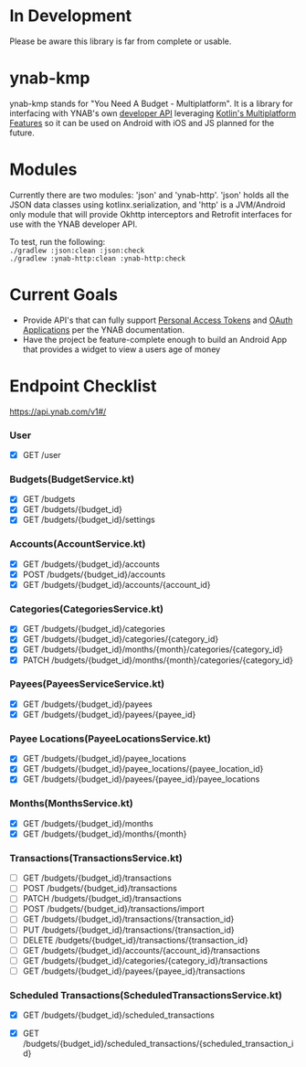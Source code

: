 # In Development
Please be aware this library is far from complete or usable.

# ynab-kmp
ynab-kmp stands for "You Need A Budget - Multiplatform". It is a library for interfacing with YNAB's own [developer API][1] leveraging [Kotlin's
Multiplatform Features][2] so it can be used on Android with iOS and JS planned for the future.

# Modules
Currently there are two modules: 'json' and 'ynab-http'. 'json' holds all the JSON data classes using kotlinx.serialization, and 'http' is a JVM/Android 
only module that will provide Okhttp interceptors and Retrofit interfaces for use with the YNAB developer API.

To test, run the following:  
`./gradlew :json:clean :json:check`  
`./gradlew :ynab-http:clean :ynab-http:check`

# Current Goals
* Provide API's that can fully support [Personal Access Tokens][3] and [OAuth Applications][4] per the YNAB documentation.
* Have the project be feature-complete enough to build an Android App that provides a widget to view a users age of money

# Endpoint Checklist
https://api.ynab.com/v1#/

### User
- [X] GET /user

### Budgets(BudgetService.kt)
- [X] GET /budgets
- [X] GET /budgets/{budget_id}
- [X] GET /budgets/{budget_id}/settings

### Accounts(AccountService.kt)

- [X] GET /budgets/{budget_id}/accounts
- [X] POST /budgets/{budget_id}/accounts
- [X] GET /budgets/{budget_id}/accounts/{account_id}

### Categories(CategoriesService.kt)
- [X] GET /budgets/{budget_id}/categories
- [X] GET /budgets/{budget_id}/categories/{category_id}
- [X] GET /budgets/{budget_id}/months/{month}/categories/{category_id}
- [X] PATCH /budgets/{budget_id}/months/{month}/categories/{category_id}

### Payees(PayeesServiceService.kt)
- [X] GET /budgets/{budget_id}/payees
- [X] GET /budgets/{budget_id}/payees/{payee_id}

### Payee Locations(PayeeLocationsService.kt)
- [X] GET /budgets/{budget_id}/payee_locations
- [X] GET /budgets/{budget_id}/payee_locations/{payee_location_id}
- [X] GET /budgets/{budget_id}/payees/{payee_id}/payee_locations

### Months(MonthsService.kt)
- [X] GET /budgets/{budget_id}/months
- [X] GET /budgets/{budget_id}/months/{month}

### Transactions(TransactionsService.kt)
- [ ] GET /budgets/{budget_id}/transactions
- [ ] POST /budgets/{budget_id}/transactions
- [ ] PATCH /budgets/{budget_id}/transactions
- [ ] POST /budgets/{budget_id}/transactions/import
- [ ] GET /budgets/{budget_id}/transactions/{transaction_id}
- [ ] PUT /budgets/{budget_id}/transactions/{transaction_id}
- [ ] DELETE /budgets/{budget_id}/transactions/{transaction_id}
- [ ] GET /budgets/{budget_id}/accounts/{account_id}/transactions
- [ ] GET /budgets/{budget_id}/categories/{category_id}/transactions
- [ ] GET /budgets/{budget_id}/payees/{payee_id}/transactions

### Scheduled Transactions(ScheduledTransactionsService.kt)
- [X] GET /budgets/{budget_id}/scheduled_transactions
- [X] GET /budgets/{budget_id}/scheduled_transactions/{scheduled_transaction_id}


[1]: https://api.youneedabudget.com/#hello
[2]: https://kotlinlang.org/lp/mobile/
[3]: https://api.youneedabudget.com/#personal-access-tokens
[4]: https://api.youneedabudget.com/#outh-applications
